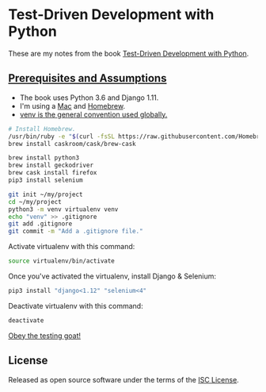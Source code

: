 # Test-Driven Development with Python

These are my notes from the book [Test-Driven Development with Python](https://www.obeythetestinggoat.com/pages/book.html).

## [Prerequisites and Assumptions](https://www.obeythetestinggoat.com/book/pre-requisite-installations.html)
- The book uses Python 3.6 and Django 1.11.
- I'm using a [Mac](https://en.wikipedia.org/wiki/Macintosh) and [Homebrew](https://brew.sh/).
- [venv is the general convention used globally.](https://docs.python-guide.org/dev/virtualenvs/#basic-usage)
```bash
# Install Homebrew.
/usr/bin/ruby -e "$(curl -fsSL https://raw.githubusercontent.com/Homebrew/install/master/install)"
brew install caskroom/cask/brew-cask

brew install python3
brew install geckodriver
brew cask install firefox
pip3 install selenium

git init ~/my/project
cd ~/my/project
python3 -m venv virtualenv venv
echo "venv" >> .gitignore
git add .gitignore
git commit -m "Add a .gitignore file."
```

Activate virtualenv with this command:
```bash
source virtualenv/bin/activate
```

Once you've activated the virtualenv, install Django & Selenium:
```bash
pip3 install "django<1.12" "selenium<4"
```

Deactivate virtualenv with this command:
```bash
deactivate
```

[Obey the testing goat!](https://www.obeythetestinggoat.com/book/chapter_01.html)

## License

Released as open source software under the terms of the [ISC License](https://en.wikipedia.org/wiki/ISC_license).
